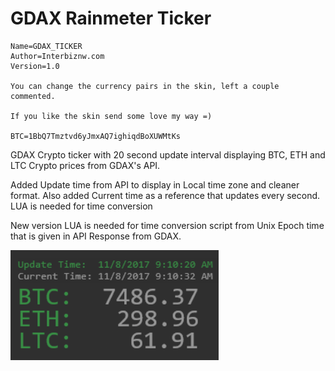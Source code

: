 # GDAX Rainmeter Ticker

	Name=GDAX_TICKER
	Author=Interbiznw.com
	Version=1.0
	
	You can change the currency pairs in the skin, left a couple commented.

	If you like the skin send some love my way =)

	BTC=1BbQ7Tmztvd6yJmxAQ7ighiqdBoXUWMtKs

GDAX Crypto ticker with 20 second update interval displaying BTC, ETH and LTC Crypto prices from GDAX's API.

Added Update time from API to display in Local time zone and cleaner format. Also added Current time as a reference that updates every second. LUA is needed for time conversion

New version LUA is needed for time conversion script from Unix Epoch time that is given in API Response from GDAX.

![alt text](https://github.com/interbiznw/Crypto_Tracker/blob/master/2017-11-08%2009_10_32-.png)
